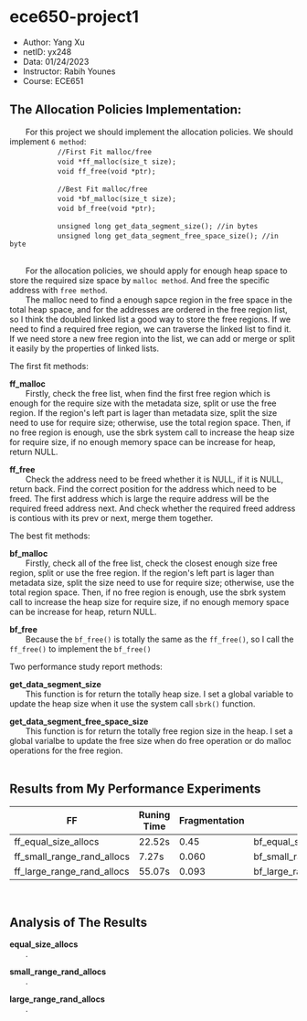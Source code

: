 # ece650-project1

 - Author: Yang Xu
 - netID: yx248
 - Data: 01/24/2023
 - Instructor: Rabih Younes
 - Course: ECE651

## The Allocation Policies Implementation:

&emsp;&emsp;For this project we should implement the allocation policies. We should implement `6 method`:<br>
&emsp;&emsp;&emsp;&emsp;&emsp;&emsp;`//First Fit malloc/free`<br>
&emsp;&emsp;&emsp;&emsp;&emsp;&emsp;`void *ff_malloc(size_t size);`<br>
&emsp;&emsp;&emsp;&emsp;&emsp;&emsp;`void ff_free(void *ptr);`<br>

&emsp;&emsp;&emsp;&emsp;&emsp;&emsp;`//Best Fit malloc/free`<br>
&emsp;&emsp;&emsp;&emsp;&emsp;&emsp;`void *bf_malloc(size_t size);`<br>
&emsp;&emsp;&emsp;&emsp;&emsp;&emsp;`void bf_free(void *ptr);`<br>

&emsp;&emsp;&emsp;&emsp;&emsp;&emsp;`unsigned long get_data_segment_size(); //in bytes`<br>
&emsp;&emsp;&emsp;&emsp;&emsp;&emsp;`unsigned long get_data_segment_free_space_size(); //in byte`<br>
<br>

&emsp;&emsp;For the allocation policies, we should apply for enough heap space to store the required size space by `malloc method`. And free the specific address with `free method`.<br>
&emsp;&emsp;The malloc need to find a enough sapce region in the free space in the total heap space, and for the addresses are ordered in the free region list, so I think the doubled linked list a good way to store the free regions. If we need to find a required free region, we can traverse the linked list to find it. If we need store a new free region into the list, we can add or merge or split it easily by the properties of linked lists.<br>

The first fit methods:<br>

**ff_malloc**<br>
&emsp;&emsp;Firstly, check the free list, when find the first free region which is enough for the require size with the metadata size, split or use the free region. If the region's left part is lager than metadata size, split the size need to use for require size; otherwise, use the total region space. Then, if no free region is enough, use the sbrk system call to increase the heap size for require size, if no enough memory space can be increase for heap, return NULL.<br>

**ff_free**<br>
&emsp;&emsp;Check the address need to be freed whether it is NULL, if it is NULL, return back. Find the correct position for the address which need to be freed. The first address which is large the require address will be the required freed address next. And check whether the required freed address is contious with its prev or next, merge them together.<br>

The best fit methods:<br>

**bf_malloc**<br>
&emsp;&emsp;Firstly, check all of the free list, check the closest enough size free region, split or use the free region. If the region's left part is lager than metadata size, split the size need to use for require size; otherwise, use the total region space. Then, if no free region is enough, use the sbrk system call to increase the heap size for require size, if no enough memory space can be increase for heap, return NULL.<br>

**bf_free**<br>
&emsp;&emsp;Because the `bf_free()` is totally the same as the `ff_free()`, so I call the `ff_free()` to implement the `bf_free()`<br>

Two performance study report methods:<br>

**get_data_segment_size**<br>
&emsp;&emsp;This function is for return the totally heap size. I set a global variable to update the heap size when it use the system call `sbrk()` function.<br>

**get_data_segment_free_space_size**<br>
&emsp;&emsp;This function is for return the totally free region size in the heap. I set a global varialbe to update the free size when do free operation or do malloc operations for the free region.<br>
<br>

## Results from My Performance Experiments

| FF | Runing Time | Fragmentation | BF | Runing Time | Fragmentation |
|  ----  | ----  |  ----  | ----  |  ----  | ----  |
| ff_equal_size_allocs | 22.52s | 0.45 | bf_equal_size_allocs | 22.34s | 0.45 |
| ff_small_range_rand_allocs | 7.27s | 0.060 | bf_small_range_rand_allocs | 1.84s | 0.022 |
| ff_large_range_rand_allocs | 55.07s | 0.093 | bf_large_range_rand_allocs | 67.67s | 0.042 |
<br>

## Analysis of The Results

**equal_size_allocs**<br>
&emsp;&emsp;.<br>

**small_range_rand_allocs**<br>
&emsp;&emsp;.<br>

**large_range_rand_allocs**<br>
&emsp;&emsp;.<br>
<br>




